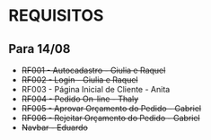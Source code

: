 # REQUISITOS
## Para 14/08
- ~~RF001 - Autocadastro - Giulia e Raquel~~
- ~~RF002 - Login - Giulia e Raquel~~
- RF003 - Página Inicial de Cliente - Anita
- ~~RF004 - Pedido On-line - Thaly~~
- ~~RF005 - Aprovar Orçamento do Pedido - Gabriel~~
- ~~RF006 - Rejeitar Orçamento do Pedido - Gabriel~~
- ~~Navbar - Eduardo~~ 
